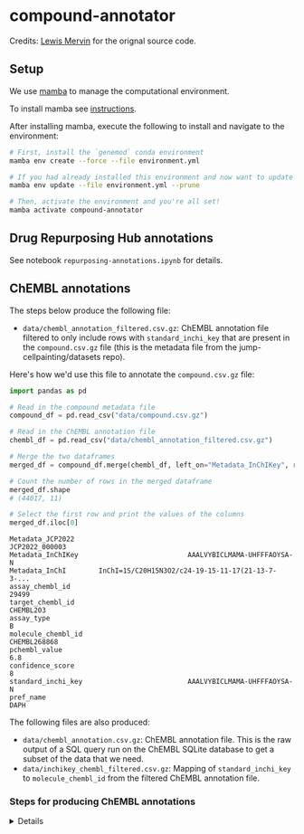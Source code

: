 # compound-annotator

Credits: [Lewis Mervin](https://github.com/lewismervin1) for the orignal source code.

## Setup

We use [mamba](https://mamba.readthedocs.io/en/latest/) to manage the computational environment.

To install mamba see [instructions](https://mamba.readthedocs.io/en/latest/installation.html).

After installing mamba, execute the following to install and navigate to the environment:

```bash
# First, install the `genemod` conda environment
mamba env create --force --file environment.yml

# If you had already installed this environment and now want to update it
mamba env update --file environment.yml --prune

# Then, activate the environment and you're all set!
mamba activate compound-annotator

```

## Drug Repurposing Hub annotations

See notebook `repurposing-annotations.ipynb` for details.

## ChEMBL annotations

The steps below produce the following file:

- `data/chembl_annotation_filtered.csv.gz`: ChEMBL annotation file filtered to only include rows with `standard_inchi_key` that are present in the `compound.csv.gz` file (this is the metadata file from the jump-cellpainting/datasets repo).

Here's how we'd use this file to annotate the `compound.csv.gz` file:

```python
import pandas as pd

# Read in the compound metadata file
compound_df = pd.read_csv("data/compound.csv.gz")

# Read in the ChEMBL annotation file
chembl_df = pd.read_csv("data/chembl_annotation_filtered.csv.gz")

# Merge the two dataframes
merged_df = compound_df.merge(chembl_df, left_on="Metadata_InChIKey", right_on="standard_inchi_key")

# Count the number of rows in the merged dataframe
merged_df.shape
# (44017, 11)

# Select the first row and print the values of the columns
merged_df.iloc[0]
```

```text
Metadata_JCP2022                                         JCP2022_000003
Metadata_InChIKey                           AAALVYBICLMAMA-UHFFFAOYSA-N
Metadata_InChI        InChI=1S/C20H15N3O2/c24-19-15-11-17(21-13-7-3-...
assay_chembl_id                                                   29499
target_chembl_id                                              CHEMBL203
assay_type                                                            B
molecule_chembl_id                                         CHEMBL268868
pchembl_value                                                       6.8
confidence_score                                                      8
standard_inchi_key                          AAALVYBICLMAMA-UHFFFAOYSA-N
pref_name                                                          DAPH
```

The following files are also produced:

- `data/chembl_annotation.csv.gz`: ChEMBL annotation file. This is the raw output of a SQL query run on the ChEMBL SQLite database to get a subset of the data that we need.
- `data/inchikey_chembl_filtered.csv.gz`: Mapping of `standard_inchi_key` to `molecule_chembl_id` from the filtered ChEMBL annotation file.

### Steps for producing ChEMBL annotations

<details>

#### Create annotation file

On a VM with >40G disk space, download ChEMBL SQLite database (4.2G compressed, 23G uncompressed)

```sh
wget https://ftp.ebi.ac.uk/pub/databases/chembl/ChEMBLdb/latest/chembl_31_sqlite.tar.gz
tar -xvzf chembl_31_sqlite.tar.gz
tree chembl_31
# chembl_31
# └── chembl_31_sqlite
#     ├── INSTALL_sqlite
#     └── chembl_31.db
```

Run a SQL query to extract ChEMBL annotation

```sh
sqlite3 -header -csv chembl_31/chembl_31_sqlite/chembl_31.db < sql/extract_chembl_annotation.sql | gzip > data/chembl_annotation.csv.gz
```

View the top 5 rows of the annotation file

```sh
python csv2md.py <(gzcat data/chembl_annotation.csv.gz|head -n 5)
```

| assay_chembl_id | target_chembl_id | assay_type | molecule_chembl_id | pchembl_value | confidence_score | standard_inchi_key          | pref_name |
|-----------------|------------------|------------|--------------------|---------------|------------------|-----------------------------|-----------|
| 1714633         | CHEMBL3987582    | B          | CHEMBL4107559      | 6.07          | 7                | UVVXRMZCPKQLAO-OAHLLOKOSA-N |           |
| 1714649         | CHEMBL3987582    | B          | CHEMBL4107559      | 5.86          | 7                | UVVXRMZCPKQLAO-OAHLLOKOSA-N |           |
| 1714633         | CHEMBL3987582    | B          | CHEMBL4108338      | 6.15          | 7                | OZBMIGDQBBMIRA-CQSZACIVSA-N |           |
| 1714649         | CHEMBL3987582    | B          | CHEMBL4108338      | 5.84          | 7                | OZBMIGDQBBMIRA-CQSZACIVSA-N |           |

Count the number of rows in the annotation file

```sh
gzcat data/chembl_annotation.csv.gz | wc -l
# 1185184
```

Count the number of unique values of each column in the annotation file

```sh
function count_unique_values() {
    data_file=$1
    colnames=$2
    for colname in ${colnames}; do
        echo -n $colname:
        gzcat ${data_file} | csvcut -c ${colname} | tail -n +2 | sort | uniq | wc -l | tr -s " "
    done
}
```

```sh
data_file=data/chembl_annotation.csv.gz
colnames="assay_chembl_id target_chembl_id assay_type molecule_chembl_id standard_inchi_key pref_name"
count_unique_values ${data_file} "${colnames}"
```

```text
assay_chembl_id: 99298
target_chembl_id: 3076
assay_type: 2
molecule_chembl_id: 556272
standard_inchi_key: 56272
pref_name: 6536
```

#### Create filtered annotation file

Filter the annotation file to only include rows with `standard_inchi_key` that are present in the `compound.csv.gz` file

```sh
wget https://raw.githubusercontent.com/jump-cellpainting/datasets/0682dd2d52e4d68208ab4af3a0bd114ca557cb0e/metadata/compound.csv.gz
mv compound.csv.gz data/
```

```sh
gzcat data/compound.csv.gz | csvcut -c Metadata_InChIKey| tail -n +2 | sort | uniq > data/compound_inchi_key.txt
```

Now find rows in `data/chembl_annotation.csv` that have `standard_inchi_key` that are present in `data/compound_inchi_key.txt`

```sh
csvgrep -c standard_inchi_key -f data/compound_inchi_key.txt <(gzcat data/chembl_annotation.csv.gz) | gzip > data/chembl_annotation_filtered.csv.gz
```

Count the number of rows in the filtered annotation file

```sh
gzcat data/chembl_annotation_filtered.csv.gz | wc -l
# 44018
```

Count the number of unique values of each column in the filtered annotation file

```sh
data_file=data/chembl_annotation_filtered.csv.gz
colnames="assay_chembl_id target_chembl_id assay_type molecule_chembl_id standard_inchi_key pref_name"
count_unique_values ${data_file} "${colnames}"
```

```text
assay_chembl_id: 18856
target_chembl_id: 1744
assay_type: 2
molecule_chembl_id: 4718
standard_inchi_key: 4718
pref_name: 1340
```

Here are all the commands in one place to create `chembl_annotation_filtered.csv.gz` from `chembl_annotation.csv.gz` and `compound.csv.gz`:

```sh
commit=0682dd2d52e4d68208ab4af3a0bd114ca557cb0e

wget https://raw.githubusercontent.com/jump-cellpainting/datasets/${commit}/metadata/compound.csv.gz

mv compound.csv.gz data/

gzcat data/compound.csv.gz | csvcut -c Metadata_InChIKey| tail -n +2 | sort | uniq > data/compound_inchi_key.txt

csvgrep -c standard_inchi_key -f data/compound_inchi_key.txt <(gzcat data/chembl_annotation.csv.gz) | gzip > data/chembl_annotation_filtered.csv.gz
```

#### Create mapping between `standard_inchi_key` and `chembl_id`

Run SQL query to get mapping between `standard_inchi_key` and `chembl_id`

```sh
sqlite3 -header -csv chembl_31/chembl_31_sqlite/chembl_31.db < sql/extract_chembl_inchikey_mapping.sql  | gzip > data/inchikey_chembl.csv.gz
```

View the top 5 rows of the `inchikey_chembl.csv.gz` file

```sh
python csv2md.py <(gzcat data/inchikey_chembl.csv.gz|head -n 5)
```

| molecule_chembl_id | standard_inchi_key          | pref_name |
|--------------------|-----------------------------|-----------|
| CHEMBL592894       | AAAJHRMBUHXWLD-UHFFFAOYSA-N |           |
| CHEMBL268868       | AAALVYBICLMAMA-UHFFFAOYSA-N | DAPH      |
| CHEMBL1734241      | AAAZRMGPBSWFDK-UHFFFAOYSA-N |           |
| CHEMBL3449946      | AABSTWCOLWSFRA-UHFFFAOYSA-N |           |

Count the number of rows in the `inchikey_chembl.csv.gz` file

```sh
gzcat data/inchikey_chembl.csv.gz | wc -l
# 2304876
```

Count the number of rows in the `compound_inchi_key.txt` file

```sh
wc -l data/compound_inchi_key.txt
# 116753
```

Now find rows in `data/inchikey_chembl.csv.gz` that have `standard_inchi_key` that are present in `data/compound_inchi_key.txt`

```sh
csvgrep -c standard_inchi_key -f data/compound_inchi_key.txt <(gzcat data/inchikey_chembl.csv.gz) | gzip > data/inchikey_chembl_filtered.csv.gz
```

Count the number of unique values of each column in `inchikey_chembl_filtered.csv.gz`

```sh
data_file=data/inchikey_chembl_filtered.csv.gz
colnames="molecule_chembl_id standard_inchi_key pref_name"
count_unique_values ${data_file} "${colnames}"
```

```text
molecule_chembl_id: 30072
standard_inchi_key: 30072
pref_name: 2508
```

</details>
